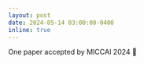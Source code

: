 ```yaml
---
layout: post
date: 2024-05-14 03:00:00-0400
inline: true
---
```


One paper accepted by MICCAI 2024 :tada:
